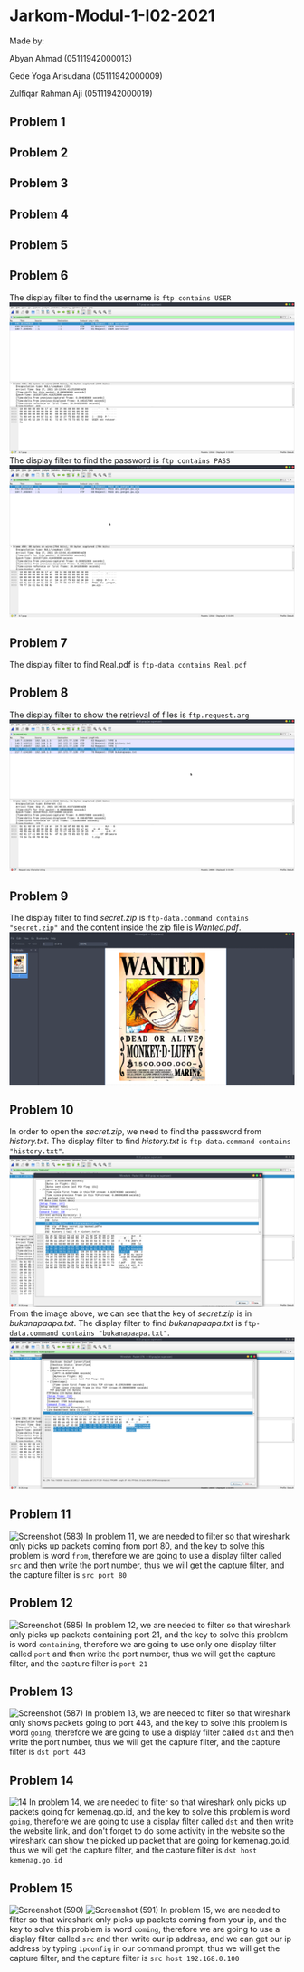 # Jarkom-Modul-1-I02-2021

Made by:

Abyan Ahmad (05111942000013)

Gede Yoga Arisudana (05111942000009)

Zulfiqar Rahman Aji (05111942000019)

## Problem 1


## Problem 2


## Problem 3


## Problem 4


## Problem 5


## Problem 6
The display filter to find the username is `ftp contains USER`
![6-USER](/Screenshot/6-USER.png)
The display filter to find the password is `ftp contains PASS`
![6-PASS](/Screenshot/6-PASS.png)

## Problem 7
The display filter to find Real.pdf is `ftp-data contains Real.pdf`

## Problem 8
The display filter to show the retrieval of files is `ftp.request.arg`
![8](Screenshot/8.png)

## Problem 9
The display filter to find *secret.zip* is `ftp-data.command contains "secret.zip"` and the content inside the zip file is *Wanted.pdf*.
![9](Screenshot/9.png)

## Problem 10
In order to open the *secret.zip*, we need to find the passsword from *history.txt*. The display filter to find *history.txt* is `ftp-data.command contains "history.txt"`. 
![10-History](Screenshot/10-History.png)
From the image above, we can see that the key of *secret.zip* is in *bukanapaapa.txt*. The display filter to find *bukanapaapa.txt* is `ftp-data.command contains "bukanapaapa.txt"`.
![10-BukanApaApa](Screenshot/10-BukanApaApa.png)

## Problem 11
![Screenshot (583)](https://user-images.githubusercontent.com/74660281/134458818-a414fa6b-9ba7-4ecb-a0da-d844c63111b8.png)
In problem 11, we are needed to filter so that wireshark only picks up packets coming from port 80, and the key to solve this problem is word `from`, therefore we are going to use a display filter called `src` and then write the port number, thus we will get the capture filter, and the capture filter is `src port 80`

## Problem 12
![Screenshot (585)](https://user-images.githubusercontent.com/74660281/134458943-957e0c27-72c4-4b57-8e2a-8c53e318d823.png)
In problem 12, we are needed to filter so that wireshark only picks up packets containing port 21, and the key to solve this problem is word `containing`, therefore we are going to use only one display filter called `port` and then write the port number, thus we will get the capture filter, and the capture filter is `port 21`

## Problem 13
![Screenshot (587)](https://user-images.githubusercontent.com/74660281/134459124-83a2f4f1-db8c-436a-8fe7-4e6649decde2.png)
In problem 13, we are needed to filter so that wireshark only shows packets going to port 443, and the key to solve this problem is word `going`, therefore we are going to use a display filter called `dst` and then write the port number, thus we will get the capture filter, and the capture filter is `dst port 443`

## Problem 14
![14](https://user-images.githubusercontent.com/74660281/134459517-93e9ae03-70b7-4e1a-a4b4-f0189bb7a5eb.jpeg)
In problem 14, we are needed to filter so that wireshark only picks up packets going for kemenag.go.id, and the key to solve this problem is word `going`, therefore we are going to use a display filter called `dst` and then write the website link, and don't forget to do some activity in the website so the wireshark can show the picked up packet that are going for kemenag.go.id, thus we will get the capture filter, and the capture filter is `dst host kemenag.go.id`

## Problem 15
![Screenshot (590)](https://user-images.githubusercontent.com/74660281/134459222-4b61535d-4fcb-4620-a3a7-9b2c605b760e.png)
![Screenshot (591)](https://user-images.githubusercontent.com/74660281/134459225-d6cd9d23-3721-4ba9-a3c4-04baf523ba72.png)
In problem 15, we are needed to filter so that wireshark only picks up packets coming from your ip, and the key to solve this problem is word `coming`, therefore we are going to use a display filter called `src` and then write our ip address, and we can get our ip address by typing `ipconfig` in our command prompt, thus we will get the capture filter, and the capture filter is `src host 192.168.0.100`
